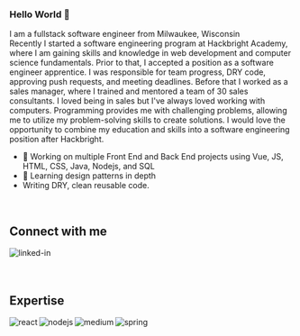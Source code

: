 ### Hello World 👋
I am a fullstack software engineer from Milwaukee, Wisconsin
<br>
Recently I started a software engineering program at Hackbright Academy, where I am gaining skills and knowledge in web development and computer science fundamentals. Prior to that, I accepted a position as a software engineer apprentice. I was responsible for team progress, DRY code, approving push requests, and meeting deadlines. Before that I worked as a sales manager, where I trained and mentored a team of 30 sales consultants. I loved being in sales but I've always loved working with computers. Programming provides me with challenging problems, allowing me to utilize my problem-solving skills to create solutions. I would love the opportunity to combine my education and skills into a software engineering position after Hackbright.
<br>
- 🔭 Working on multiple Front End and Back End projects using Vue, JS, HTML, CSS, Java, Nodejs, and SQL
- 🌱 Learning design patterns in depth
- Writing DRY, clean reusable code. 
<br>


## Connect with me

[<img align="left" alt="linked-in" src="https://img.shields.io/badge/linkedin-%230077B5.svg?&style=for-the-badge&logo=linkedin&logoColor=white" />](https://www.linkedin.com/in/nenyediei)
[<img align="left" alt="" src="https://img.shields.io/badge/PORTFOLIO-FE7A16?logo=stack-overflow&logoColor=white&style=for-the-badge" />](https://nenye-portfolio.netlify.app/)


<br>

<br>
<br>

## Expertise

<img align="left" alt="react" src="https://img.shields.io/badge/vue%20-%2320232a.svg?&style=for-the-badge&logo=react&logoColor=%2361DAFB" />
<img align="left" alt="nodejs" src="https://img.shields.io/badge/node.js%20-%2343853D.svg?&style=for-the-badge&logo=node.js&logoColor=white" />
<img align="left" alt="medium" src="https://img.shields.io/badge/postgres-%23316192.svg?&style=for-the-badge&logo=postgresql&logoColor=white" />
<img align="left" alt="spring" src="https://img.shields.io/badge/spring%20-%236DB33F.svg?&style=for-the-badge&logo=spring&logoColor=white" />
<br>
<br>
